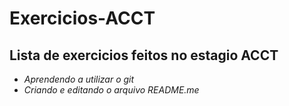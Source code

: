 # Exercicios-ACCT
## Lista de exercicios feitos no estagio ACCT

- *Aprendendo a utilizar o git*
- *Criando e editando o arquivo README.me*